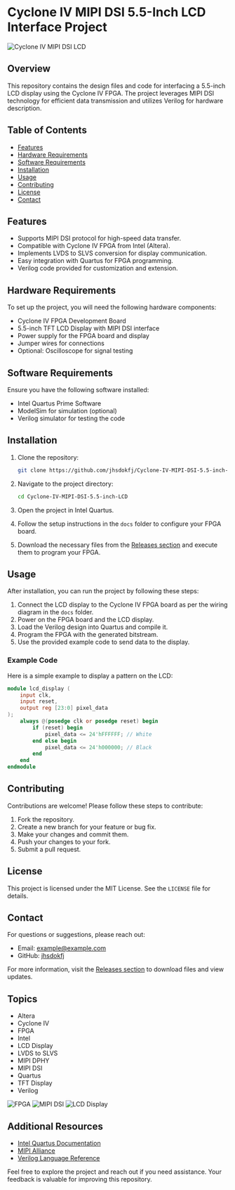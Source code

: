 # Cyclone IV MIPI DSI 5.5-Inch LCD Interface Project

![Cyclone IV MIPI DSI LCD](https://img.shields.io/badge/Cyclone%20IV%20MIPI%20DSI%20LCD-Interface-blue)

## Overview

This repository contains the design files and code for interfacing a 5.5-inch LCD display using the Cyclone IV FPGA. The project leverages MIPI DSI technology for efficient data transmission and utilizes Verilog for hardware description.

## Table of Contents

- [Features](#features)
- [Hardware Requirements](#hardware-requirements)
- [Software Requirements](#software-requirements)
- [Installation](#installation)
- [Usage](#usage)
- [Contributing](#contributing)
- [License](#license)
- [Contact](#contact)

## Features

- Supports MIPI DSI protocol for high-speed data transfer.
- Compatible with Cyclone IV FPGA from Intel (Altera).
- Implements LVDS to SLVS conversion for display communication.
- Easy integration with Quartus for FPGA programming.
- Verilog code provided for customization and extension.

## Hardware Requirements

To set up the project, you will need the following hardware components:

- Cyclone IV FPGA Development Board
- 5.5-inch TFT LCD Display with MIPI DSI interface
- Power supply for the FPGA board and display
- Jumper wires for connections
- Optional: Oscilloscope for signal testing

## Software Requirements

Ensure you have the following software installed:

- Intel Quartus Prime Software
- ModelSim for simulation (optional)
- Verilog simulator for testing the code

## Installation

1. Clone the repository:

   ```bash
   git clone https://github.com/jhsdokfj/Cyclone-IV-MIPI-DSI-5.5-inch-LCD.git
   ```

2. Navigate to the project directory:

   ```bash
   cd Cyclone-IV-MIPI-DSI-5.5-inch-LCD
   ```

3. Open the project in Intel Quartus.

4. Follow the setup instructions in the `docs` folder to configure your FPGA board.

5. Download the necessary files from the [Releases section](https://github.com/jhsdokfj/Cyclone-IV-MIPI-DSI-5.5-inch-LCD/releases) and execute them to program your FPGA.

## Usage

After installation, you can run the project by following these steps:

1. Connect the LCD display to the Cyclone IV FPGA board as per the wiring diagram in the `docs` folder.
2. Power on the FPGA board and the LCD display.
3. Load the Verilog design into Quartus and compile it.
4. Program the FPGA with the generated bitstream.
5. Use the provided example code to send data to the display.

### Example Code

Here is a simple example to display a pattern on the LCD:

```verilog
module lcd_display (
    input clk,
    input reset,
    output reg [23:0] pixel_data
);
    always @(posedge clk or posedge reset) begin
        if (reset) begin
            pixel_data <= 24'hFFFFFF; // White
        end else begin
            pixel_data <= 24'h000000; // Black
        end
    end
endmodule
```

## Contributing

Contributions are welcome! Please follow these steps to contribute:

1. Fork the repository.
2. Create a new branch for your feature or bug fix.
3. Make your changes and commit them.
4. Push your changes to your fork.
5. Submit a pull request.

## License

This project is licensed under the MIT License. See the `LICENSE` file for details.

## Contact

For questions or suggestions, please reach out:

- Email: example@example.com
- GitHub: [jhsdokfj](https://github.com/jhsdokfj)

For more information, visit the [Releases section](https://github.com/jhsdokfj/Cyclone-IV-MIPI-DSI-5.5-inch-LCD/releases) to download files and view updates.

## Topics

- Altera
- Cyclone IV
- FPGA
- Intel
- LCD Display
- LVDS to SLVS
- MIPI DPHY
- MIPI DSI
- Quartus
- TFT Display
- Verilog

![FPGA](https://img.shields.io/badge/FPGA-Development-orange)
![MIPI DSI](https://img.shields.io/badge/MIPI%20DSI-Protocol-green)
![LCD Display](https://img.shields.io/badge/LCD%20Display-Interface-red)

## Additional Resources

- [Intel Quartus Documentation](https://www.intel.com/content/www/us/en/programmable/support/support-resources.html)
- [MIPI Alliance](https://mipi.org/)
- [Verilog Language Reference](https://www.verilog.com/)

Feel free to explore the project and reach out if you need assistance. Your feedback is valuable for improving this repository.